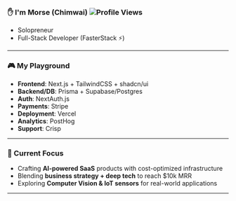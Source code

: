 ### ✋ I'm Morse (Chimwai) ![Profile Views](https://hits.sh/github.com/morsechimwai.svg?style=for-the-badge&color=38BDF8)
- Solopreneur
- Full-Stack Developer (FasterStack ⚡️)

---

### 🎮 My Playground
- **Frontend**: Next.js + TailwindCSS + shadcn/ui  
- **Backend/DB**: Prisma + Supabase/Postgres  
- **Auth**: NextAuth.js  
- **Payments**: Stripe  
- **Deployment**: Vercel  
- **Analytics**: PostHog  
- **Support**: Crisp  

---

### 🎯 Current Focus
- Crafting **AI-powered SaaS** products with cost-optimized infrastructure  
- Blending **business strategy + deep tech** to reach $10k MRR  
- Exploring **Computer Vision & IoT sensors** for real-world applications  

---
